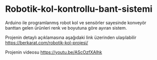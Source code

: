 # Robotik-kol-kontrollu-bant-sistemi
Arduino ile programlanmış robot kol ve sensörler sayesinde konveyör banttan gelen ürünleri renk ve boyutuna göre ayıran sistem.

Projenin detaylı açıklamasına aşağıdaki link üzerinden ulaşılabilir 
https://berkarat.com/robotik-kol-projesi/

Projenin videosu
https://youtu.be/AScOzfXAlhk
